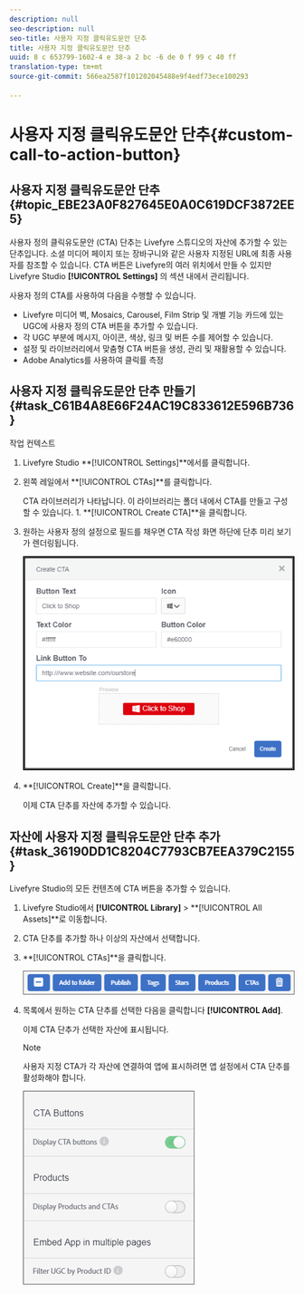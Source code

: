 ```yaml
---
description: null
seo-description: null
seo-title: 사용자 지정 클릭유도문안 단추
title: 사용자 지정 클릭유도문안 단추
uuid: 8 c 653799-1602-4 e 38-a 2 bc -6 de 0 f 99 c 40 ff
translation-type: tm+mt
source-git-commit: 566ea2587f101202045488e9f4edf73ece100293

---
```



# 사용자 지정 클릭유도문안 단추{#custom-call-to-action-button}

## 사용자 지정 클릭유도문안 단추 {#topic_EBE23A0F827645E0A0C619DCF3872EE5}

사용자 정의 클릭유도문안 (CTA) 단추는 Livefyre 스튜디오의 자산에 추가할 수 있는 단추입니다. 소셜 미디어 페이지 또는 장바구니와 같은 사용자 지정된 URL에 최종 사용자를 참조할 수 있습니다. CTA 버튼은 Livefyre의 여러 위치에서 만들 수 있지만 Livefyre Studio **[!UICONTROL Settings]** 의 섹션 내에서 관리됩니다.

사용자 정의 CTA를 사용하여 다음을 수행할 수 있습니다.

* Livefyre 미디어 벽, Mosaics, Carousel, Film Strip 및 개별 기능 카드에 있는 UGC에 사용자 정의 CTA 버튼을 추가할 수 있습니다.
* 각 UGC 부분에 메시지, 아이콘, 색상, 링크 및 버튼 수를 제어할 수 있습니다.
* 설정 및 라이브러리에서 맞춤형 CTA 버튼을 생성, 관리 및 재활용할 수 있습니다.
* Adobe Analytics를 사용하여 클릭률 측정

## 사용자 지정 클릭유도문안 단추 만들기 {#task_C61B4A8E66F24AC19C833612E596B736}

작업 컨텍스트

1. Livefyre Studio **[!UICONTROL Settings]**에서를 클릭합니다.
1. 왼쪽 레일에서 **[!UICONTROL CTAs]**를 클릭합니다.

   CTA 라이브러리가 나타납니다. 이 라이브러리는 폴더 내에서 CTA를 만들고 구성할 수 있습니다. 1. **[!UICONTROL Create CTA]**을 클릭합니다.
1. 원하는 사용자 정의 설정으로 필드를 채우면 CTA 작성 화면 하단에 단추 미리 보기가 렌더링됩니다.

   ![](assets/cta-button-create.png)

1. **[!UICONTROL Create]**을 클릭합니다.

   이제 CTA 단추를 자산에 추가할 수 있습니다.

## 자산에 사용자 지정 클릭유도문안 단추 추가 {#task_36190DD1C8204C7793CB7EEA379C2155}

Livefyre Studio의 모든 컨텐츠에 CTA 버튼을 추가할 수 있습니다.

1. Livefyre Studio에서 **[!UICONTROL Library]** > **[!UICONTROL All Assets]**로 이동합니다.
1. CTA 단추를 추가할 하나 이상의 자산에서 선택합니다.
1. **[!UICONTROL CTAs]**을 클릭합니다.

   ![](assets/cta-button-create2.png)

1. 목록에서 원하는 CTA 단추를 선택한 다음을 클릭합니다 **[!UICONTROL Add]**.

   이제 CTA 단추가 선택한 자산에 표시됩니다.

   >[!NOTE]
   >
   >사용자 지정 CTA가 각 자산에 연결하여 앱에 표시하려면 앱 설정에서 CTA 단추를 활성화해야 합니다.
   >
   >![](assets/cta-button-enable.png)
